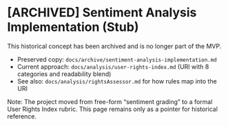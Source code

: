 # [ARCHIVED] Sentiment Analysis Implementation (Stub)

This historical concept has been archived and is no longer part of the MVP.

- Preserved copy: `docs/archive/sentiment-analysis-implementation.md`
- Current approach: `docs/analysis/user-rights-index.md` (URI with 8 categories and readability blend)
- See also: `docs/analysis/rightsAssessor.md` for how rules map into the URI

Note: The project moved from free-form “sentiment grading” to a formal User Rights Index rubric. This page remains only as a pointer for historical reference.
